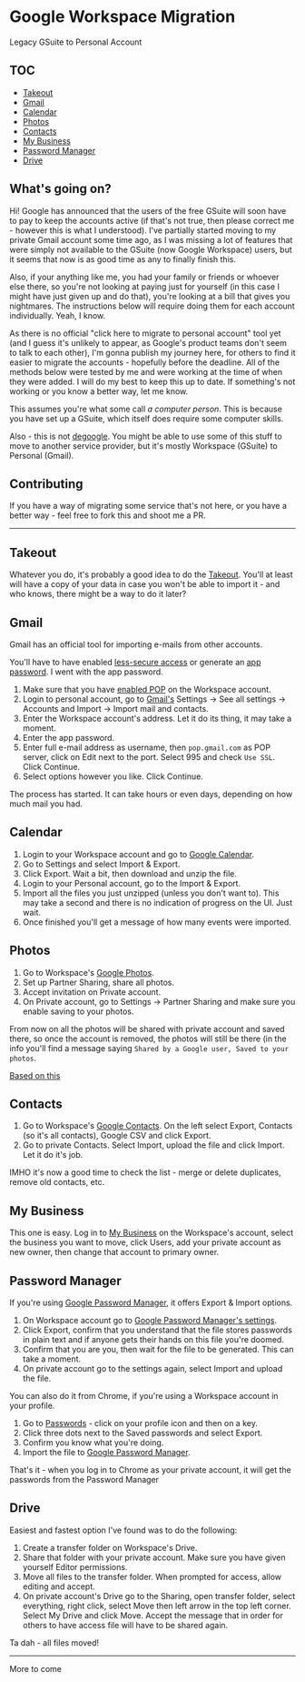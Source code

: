 # Google Workspace Migration
Legacy GSuite to Personal Account

## TOC

- [Takeout](#takeout)
- [Gmail](#gmail)
- [Calendar](#calendar)
- [Photos](#photos)
- [Contacts](#contacts)
- [My Business](#my-business)
- [Password Manager](#password-manager)
- [Drive](#drive)

## What's going on?

Hi! Google has announced that the users of the free GSuite will soon have to pay to keep the accounts active (if that's not true, then please correct me - however this is what I understood). I've partially started moving to my private Gmail account some time ago, as I was missing a lot of features that were simply not available to the GSuite (now Google Workspace) users, but it seems that now is as good time as any to finally finish this.

Also, if your anything like me, you had your family or friends or whoever else there, so you're not looking at paying just for yourself (in this case I might have just given up and do that), you're looking at a bill that gives you nightmares. The instructions below will require doing them for each account individually. Yeah, I know.

As there is no official "click here to migrate to personal account" tool yet (and I guess it's unlikely to appear, as Google's product teams don't seem to talk to each other), I'm gonna publish my journey here, for others to find it easier to migrate the accounts - hopefully before the deadline. All of the methods below were tested by me and were working at the time of when they were added. I will do my best to keep this up to date. If something's not working or you know a better way, let me know.

This assumes you're what some call _a computer person_. This is because you have set up a GSuite, which itself does require some computer skills.

Also - this is not [degoogle](https://github.com/tycrek/degoogle). You might be able to use some of this stuff to move to another service provider, but it's mostly Workspace (GSuite) to Personal (Gmail).

## Contributing

If you have a way of migrating some service that's not here, or you have a better way - feel free to fork this and shoot me a PR.

---

## Takeout

Whatever you do, it's probably a good idea to do the [Takeout](https://takeout.google.com/). You'll at least will have a copy of your data in case you won't be able to import it - and who knows, there might be a way to do it later?

## Gmail

Gmail has an official tool for importing e-mails from other accounts. 

You'll have to have enabled [less-secure access](https://myaccount.google.com/lesssecureapps) or generate an [app password](https://myaccount.google.com/apppasswords). I went with the app password.

1. Make sure that you have [enabled POP](https://support.google.com/mail/answer/7104828) on the Workspace account.
2. Login to personal account, go to [Gmail's](https://mail.google.com/mail/) Settings -> See all settings -> Accounts and Import -> Import mail and contacts.
3. Enter the Workspace account's address. Let it do its thing, it may take a moment.
4. Enter the app password.
5. Enter full e-mail address as username, then `pop.gmail.com` as POP server, click on Edit next to the port. Select 995 and check `Use SSL`. Click Continue.
6. Select options however you like. Click Continue.

The process has started. It can take hours or even days, depending on how much mail you had.

## Calendar

1. Login to your Workspace account and go to [Google Calendar](https://calendar.google.com/calendar/).
2. Go to Settings and select Import & Export.
3. Click Export. Wait a bit, then download and unzip the file.
4. Login to your Personal account, go to the Import & Export.
5. Import all the files you just unzipped (unless you don't want to). This may take a second and there is no indication of progress on the UI. Just wait.
6. Once finished you'll get a message of how many events were imported.

## Photos

1. Go to Workspace's [Google Photos](https://photos.google.com/).
2. Set up Partner Sharing, share all photos.
3. Accept invitation on Private account.
4. On Private account, go to Settings -> Partner Sharing and make sure you enable saving to your photos.

From now on all the photos will be shared with private account and saved there, so once the account is removed, the photos will still be there (in the info you'll find a message saying `Shared by a Google user, Saved to your photos`.

[Based on this](https://support.google.com/photos/thread/80602212/i-want-to-transfer-all-google-photos-to-another-account)

## Contacts

1. Go to Workspace's [Google Contacts](https://contacts.google.com/). On the left select Export, Contacts (so it's all contacts), Google CSV and click Export.
2. Go to private Contacts. Select Import, upload the file and click Import. Let it do it's job.

IMHO it's now a good time to check the list - merge or delete duplicates, remove old contacts, etc.

## My Business

This one is easy. Log in to [My Business](https://business.google.com/dashboard/) on the Workspace's account, select the business you want to move, click Users, add your private account as new owner, then change that account to primary owner.

## Password Manager

If you're using [Google Password Manager](https://passwords.google.com/), it offers Export & Import options.

1. On Workspace account go to [Google Password Manager's settings](https://passwords.google.com/options).
2. Click Export, confirm that you understand that the file stores passwords in plain text and if anyone gets their hands on this file you're doomed.
3. Confirm that you are you, then wait for the file to be generated. This can take a moment.
4. On private account go to the settings again, select Import and upload the file.

You can also do it from Chrome, if you're using a Workspace account in your profile.

1. Go to [Passwords](chrome://settings/passwords) - click on your profile icon and then on a key.
2. Click three dots next to the Saved passwords and select Export.
3. Confirm you know what you're doing.
4. Import the file to [Google Password Manager](https://passwords.google.com/options).

That's it - when you log in to Chrome as your private account, it will get the passwords from the Password Manager

## Drive

Easiest and fastest option I've found was to do the following:

1. Create a transfer folder on Workspace's Drive.
2. Share that folder with your private account. Make sure you have given yourself Editor permissions.
3. Move all files to the transfer folder. When prompted for access, allow editing and accept.
4. On private account's Drive go to the Sharing, open transfer folder, select everything, right click, select Move then left arrow in the top left corner. Select My Drive and click Move. Accept the message that in order for others to have access file will have to be shared again.

Ta dah - all files moved!

---

More to come
